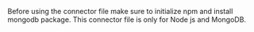 Before using the connector file make sure to initialize npm and install mongodb package.
This connector file is only for Node js and MongoDB.
